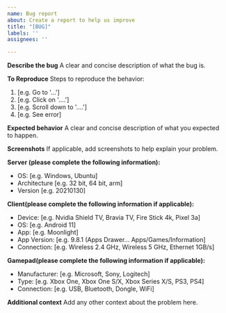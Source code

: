 ```yaml
---
name: Bug report
about: Create a report to help us improve
title: "[BUG]"
labels: ''
assignees: ''

---
```


**Describe the bug**
A clear and concise description of what the bug is.

**To Reproduce**
Steps to reproduce the behavior:
1. [e.g. Go to '...']
2. [e.g. Click on '....']
3. [e.g. Scroll down to '....']
4. [e.g. See error]

**Expected behavior**
A clear and concise description of what you expected to happen.

**Screenshots**
If applicable, add screenshots to help explain your problem.

**Server (please complete the following information):**
 - OS: [e.g. Windows, Ubuntu]
 - Architecture [e.g. 32 bit, 64 bit, arm]
 - Version [e.g. 20210130]

**Client(please complete the following information if applicable):**
 - Device: [e.g. Nvidia Shield TV, Bravia TV, Fire Stick 4k, Pixel 3a]
 - OS: [e.g. Android 11]
 - App: [e.g. Moonlight]
 - App Version: [e.g. 9.8.1 (Apps Drawer... Apps/Games/Information]
 - Connection: [e.g. Wireless 2.4 GHz, Wireless 5 GHz, Ethernet 1GB/s]

**Gamepad(please complete the following information if applicable):**
 - Manufacturer: [e.g. Microsoft, Sony, Logitech]
 - Type: [e.g. Xbox One, Xbox One S/X, Xbox Series X/S, PS3, PS4]
 - Connection: [e.g. USB, Bluetooth, Dongle, WiFi]

**Additional context**
Add any other context about the problem here.
